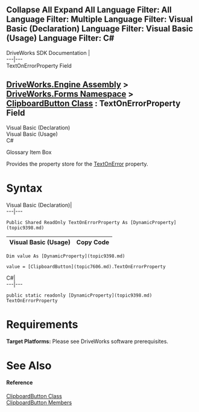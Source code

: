        

 Collapse All Expand All  Language Filter: All  Language Filter: Multiple  Language Filter: Visual Basic (Declaration) Language Filter: Visual Basic (Usage) Language Filter: C#  
---  
DriveWorks SDK Documentation  |   
---|---  
TextOnErrorProperty Field   
  
[DriveWorks.Engine Assembly](topic2156.md) > [DriveWorks.Forms Namespace](topic7266.md) > [ClipboardButton Class](topic7606.md) : TextOnErrorProperty Field  
---  
  
Visual Basic (Declaration)    
Visual Basic (Usage)    
C# 

Glossary Item Box

Provides the property store for the [TextOnError](topic7619.md) property. 

# Syntax

Visual Basic (Declaration)|   
---|---  
      
    
    Public Shared ReadOnly TextOnErrorProperty As [DynamicProperty](topic9398.md)  
  
Visual Basic (Usage)| Copy Code  
---|---  
      
    
    Dim value As [DynamicProperty](topic9398.md)
     
    value = [ClipboardButton](topic7606.md).TextOnErrorProperty  
  
C#|   
---|---  
      
    
    public static readonly [DynamicProperty](topic9398.md) TextOnErrorProperty  
  
# Requirements

**Target Platforms:** Please see DriveWorks software prerequisites.

# See Also

#### Reference

[ClipboardButton Class](topic7606.md)   
[ClipboardButton Members](topic7607.md)


